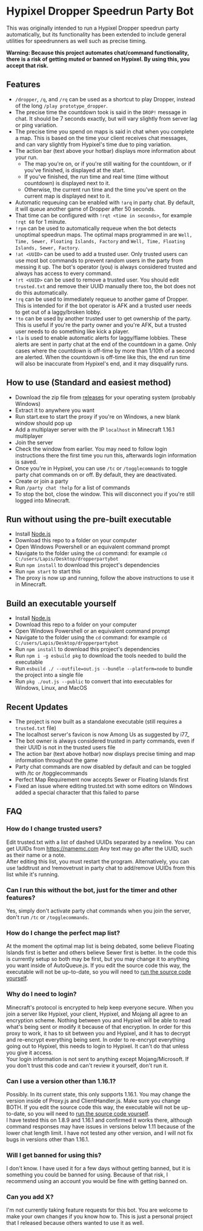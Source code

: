 # Hypixel Dropper Speedrun Party Bot
This was originally intended to run a Hypixel Dropper speedrun party automatically, but its functionality has been extended to include general utilities for speedrunners as well such as precise timing.

**Warning: Because this project automates chat/command functionality, there is a risk of getting muted or banned on Hypixel. By using this, you accept that risk.**

## Features
- `/dropper`, `/q`, and `/rq` can be used as a shortcut to play Dropper, instead of the long `/play prototype_dropper`.
- The precise time the countdown took is said in the `DROP!` message in chat. It should be 7 seconds exactly, but will vary slightly from server lag or ping variation.
- The precise time you spend on maps is said in chat when you complete a map. This is based on the time your client receives chat messages, and can vary slightly from Hypixel's time due to ping variation.
- The action bar (text above your hotbar) displays more information about your run.
  - The map you're on, or if you're still waiting for the countdown, or if you've finished, is displayed at the start.
  - If you've finished, the run time and real time (time without countdown) is displayed next to it.
  - Otherwise, the current run time and the time you've spent on the current map is displayed next to it.
- Automatic requeuing can be enabled with `!arq` in party chat. By default, it will queue another game of Dropper after 50 seconds.
- That time can be configured with `!rqt <time in seconds>`, for example `!rqt 60` for 1 minute.
- `!rpm` can be used to automatically requeue when the bot detects unoptimal speedrun maps. The optimal maps programmed in are `Well, Time, Sewer, Floating Islands, Factory` and `Well, Time, Floating Islands, Sewer, Factory`.
- `!at <UUID>` can be used to add a trusted user. Only trusted users can use most bot commands to prevent random users in the party from messing it up. The bot's operator (you) is always considered trusted and always has access to every command.
- `!rt <UUID>` can be used to remove a trusted user. You should edit `trusted.txt` and remove their UUID manually there too, the bot does not do this automatically.
- `!rq` can be used to immediately requeue to another game of Dropper. This is intended for if the bot operator is AFK and a trusted user needs to get out of a laggy/broken lobby.
- `!to` can be used by another trusted user to get ownership of the party. This is useful if you're the party owner and you're AFK, but a trusted user needs to do something like kick a player.
- `!la` is used to enable automatic alerts for laggy/flame lobbies. These alerts are sent in party chat at the end of the countdown in a game. Only cases where the countdown is off-time by more than 1/10th of a second are alerted. When the countdown is off-time like this, the end run time will also be inaccurate from Hypixel's end, and it may disqualify runs.

## How to use (Standard and easiest method)
- Download the zip file from [releases](https://github.com/LapisHusky/dropperpartybot/releases) for your operating system (probably Windows)
- Extract it to anywhere you want
- Run start.exe to start the proxy if you're on Windows, a new blank window should pop up
- Add a multiplayer server with the IP `localhost` in Minecraft 1.16.1 multiplayer
- Join the server
- Check the window from earlier. You may need to follow login instructions there the first time you run this, afterwards login information is saved.
- Once you're in Hypixel, you can use `/tc` or `/togglecommands` to toggle party chat commands on or off. By default, they are deactivated.
- Create or join a party
- Run `/party chat !help` for a list of commands
- To stop the bot, close the window. This will disconnect you if you're still logged into Minecraft.

## Run without using the pre-built executable
- Install [Node.js](https://nodejs.org/en/download/)
- Download this repo to a folder on your computer
- Open Windows Powershell or an equivalent command prompt
- Navigate to the folder using the `cd` command: for example `cd C:/users/Lapis/Desktop/dropperpartybot`
- Run `npm install` to download this project's dependencies
- Run `npm start` to start this
- The proxy is now up and running, follow the above instructions to use it in Minecraft.

## Build an executable yourself
- Install [Node.js](https://nodejs.org/en/download/)
- Download this repo to a folder on your computer
- Open Windows Powershell or an equivalent command prompt
- Navigate to the folder using the `cd` command: for example `cd C:/users/Lapis/Desktop/dropperpartybot`
- Run `npm install` to download this project's dependencies
- Run `npm i -g esbuild pkg` to download the tools needed to build the executable
- Run `esbuild ./ --outfile=out.js --bundle --platform=node` to bundle the project into a single file
- Run `pkg ./out.js --public` to convert that into executables for Windows, Linux, and MacOS

## Recent Updates
- The project is now built as a standalone executable (still requires a `trusted.txt` file)
- The localhost server's favicon is now Among Us as suggested by i77_
- The bot owner is always considered trusted in party commands, even if their UUID is not in the trusted users file
- The action bar (text above hotbar) now displays precise timing and map information throughout the game
- Party chat commands are now disabled by default and can be toggled with /tc or /togglecommands
- Perfect Map Requirement now accepts Sewer or Floating Islands first
- Fixed an issue where editing trusted.txt with some editors on Windows added a special character that this failed to parse

## FAQ
### How do I change trusted users?
Edit trusted.txt with a list of dashed UUIDs separated by a newline. You can get UUIDs from https://namemc.com Any text may go after the UUID, such as their name or a note.\
After editing this list, you must restart the program. Alternatively, you can use !addtrust and !removetrust in party chat to add/remove UUIDs from this list while it's running.

### Can I run this without the bot, just for the timer and other features?
Yes, simply don't activate party chat commands when you join the server, don't run `/tc` or `/togglecommands`.

### How do I change the perfect map list?
At the moment the optimal map list is being debated, some believe Floating Islands first is better and others believe Sewer first is better. In the code this is currently setup so both may be first, but you may change it to anything you want inside of AutoQueue.js. If you edit the source code this way, the executable will not be up-to-date, so you will need to [run the source code yourself](#Run-without-using-the-pre-built-executable).

### Why do I need to login?
Minecraft's protocol is encrypted to help keep everyone secure. When you join a server like Hypixel, your client, Hypixel, and Mojang all agree to an encryption scheme. Nothing between you and Hypixel will be able to read what's being sent or modify it because of that encryption. In order for this proxy to work, it has to sit between you and Hypixel, and it has to decrypt and re-encrypt everything being sent. In order to re-encrypt everything going out to Hypixel, this needs to login to Hypixel. It can't do that unless you give it access.\
Your login information is not sent to anything except Mojang/Microsoft. If you don't trust this code and can't review it yourself, don't run it.

### Can I use a version other than 1.16.1?
Possibly. In its current state, this only supports 1.16.1. You may change the version inside of Proxy.js and ClientHandler.js. Make sure you change BOTH. If you edit the source code this way, the executable will not be up-to-date, so you will need to [run the source code yourself](#Run-without-using-the-pre-built-executable).\
I have tested this on 1.8.9 and 1.16.1 and confirmed it works there, although command responses may have issues in versions below 1.11 because of the lower chat length limit. I have not tested any other version, and I will not fix bugs in versions other than 1.16.1.

### Will I get banned for using this?
I don't know. I have used it for a few days without getting banned, but it is something you could be banned for using. Because of that risk, I recommend using an account you would be fine with getting banned on.

### Can you add X?
I'm not currently taking feature requests for this bot. You are welcome to make your own changes if you know how to. This is just a personal project that I released because others wanted to use it as well.